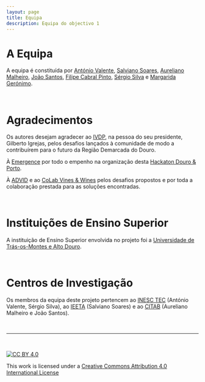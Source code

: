 ```yaml
---
layout: page
title: Equipa
description: Equipa do objectivo 1
---
```


# A Equipa

A equipa é constituída por [António Valente](avalente@utad.pt), [Salviano Soares](salblues@utad.pt), [Aureliano Malheiro](amalheir@utad.pt), [João Santos](jsantos@utad.pt), [Filipe Cabral Pinto](filipe-c-pinto@alticelabs.com), [Sérgio Silva](spsantossilva@gmail.com) e [Margarida Gerónimo](guijeronimo@msn.com).

&nbsp;
# Agradecimentos

Os autores desejam agradecer ao [IVDP](https://www.ivdp.pt/), na pessoa do seu presidente, Gilberto Igrejas, pelos desafios lançados à comunidade de modo a contribuírem para o futuro da Região Demarcada do Douro.

À [Emergence](http://emergencehackathon.com/) por todo o empenho na organização desta [Hackaton Douro & Porto](https://hackdouroeporto.com/).

À [ADVID](https://www.advid.pt/) e ao [CoLab Vines & Wines](https://www.colabvinesandwines.pt/en/) pelos desafios propostos e por toda a colaboração prestada para as soluções encontradas.

&nbsp;
# Instituições de Ensino Superior

A instituição de Ensino Superior envolvida no projeto foi a [Universidade de Trás-os-Montes e Alto Douro](https://www.utad.pt/).

&nbsp;
# Centros de Investigação

Os membros da equipa deste projeto pertencem ao [INESC TEC](https://www.inesctec.pt/) (António Valente, Sérgio Silva), ao [IEETA](http://wiki.ieeta.pt/wiki/index.php/Main_Page) (Salviano Soares) e ao [CITAB](https://www.citab.utad.pt/) (Aureliano Malheiro e João Santos).

&nbsp;

*** 

&nbsp;

[![CC BY 4.0](https://i.creativecommons.org/l/by/4.0/88x31.png)](http://creativecommons.org/licenses/by/4.0/)

This work is licensed under a [Creative Commons Attribution 4.0 International License](http://creativecommons.org/licenses/by/4.0/)
